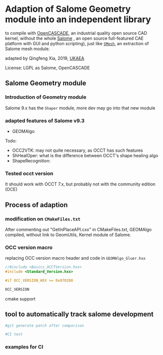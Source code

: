 

# Adaption of Salome Geometry module  into an independent library

to compile with [OpenCASCADE](https://www.opencascade.com/), an industrial quality open source CAD kernel, without the whole [Salome](https://www.salome-platform.org/) , an open source full-featured CAE platform with GUI and python scripting), just like [`SMesh`](https://github.com/LaughlinResearch/SMESH), an extraction of Salome mesh module.

adapted by Qingfeng Xia, 2019, [UKAEA]()

License: LGPL as Salome, OpenCASCADE

## Salome Geometry module

### Introduction of Geometry module

Salome 9.x has the `Shaper` module, more dev may go into that new module

### adapted features of Salome v9.3

+ GEOMAlgo

Todo:

+ OCC2VTK:  may not quite necessary, as OCCT has such features
+ ShHealOper: what is the difference between OCCT's shape healing algo
+ ShapeRecognition:

### Tested occt version

 It should work with OCCT 7.x, but probably not with the community edition (OCE)



## Process of adaption

### modification on `CMakeFiles.txt`
After commenting out "GetInPlaceAPI.cxx" in CMakeFiles.txt, GEOMAlgo compiled, without link to GeomUtils, Kernel module of Salome.

### OCC version macro 
replacing OCC version macro header and code in `GEOMAlgo_Gluer.hxx`

```cpp
//#include <Basics_OCCTVersion.hxx>
#include <Standard_Version.hxx>

#if OCC_VERSION_HEX >= 0x070200

OCC_VERSION
```

cmake support




## tool to automatically track salome development

```bash
#git generate patch after comparison

#CI test
```



### examples for CI